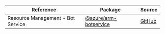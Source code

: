 | Reference | Package | Source |
|---|---|---|
|Resource Management - Bot Service|[@azure/arm-botservice](https://www.npmjs.com/package/@azure/arm-botservice)|[GitHub](https://github.com/Azure/azure-sdk-for-js)|
